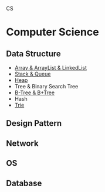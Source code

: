 CS

# Computer Science

## Data Structure
  - [Array & ArrayList & LinkedList](DataStructure/Array_ArrayList_LinkedList.md)
  - [Stack & Queue](DatatStructure/Stack_Queue.md)
  - [Heap](DataStructure/Heap.md)
  - Tree & Binary Search Tree
  - [B-Tree & B+Tree](DataStructure/Btree_B+tree.md)
  - Hash
  - [Trie](./DataStructure/Trie.md)

## Design Pattern

## Network

## OS

## Database
